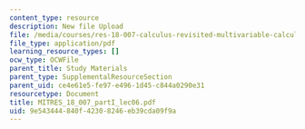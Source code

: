 ```yaml
---
content_type: resource
description: New file Upload
file: /media/courses/res-18-007-calculus-revisited-multivariable-calculus-fall-2011/9e543444840f42308246eb39cda09f9a_MITRES_18_007_partI_lec06.pdf
file_type: application/pdf
learning_resource_types: []
ocw_type: OCWFile
parent_title: Study Materials
parent_type: SupplementalResourceSection
parent_uid: ce4e61e5-fe97-e496-1d45-c844a0290e31
resourcetype: Document
title: MITRES_18_007_partI_lec06.pdf
uid: 9e543444-840f-4230-8246-eb39cda09f9a
---
```

